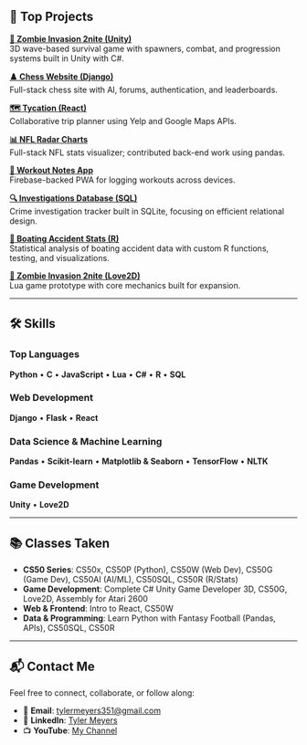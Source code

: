 ## 🚀 Top Projects

**[🧟 Zombie Invasion 2nite (Unity)](https://github.com/tylermeyers351/Zombies-2nite)**  
3D wave-based survival game with spawners, combat, and progression systems built in Unity with C#.

**[♟️ Chess Website (Django)](https://github.com/tylermeyers351/CS50W-Final-Project-Chess-Website)**  
Full-stack chess site with AI, forums, authentication, and leaderboards.

**[🗺️ Tycation (React)](https://github.com/tylermeyers351/Project-Tango-Yankee)**  
Collaborative trip planner using Yelp and Google Maps APIs.

**[📊 NFL Radar Charts](https://github.com/tylermeyers351/NFL-Radar-Charts)**  
Full-stack NFL stats visualizer; contributed back-end work using pandas.

**[💪 Workout Notes App](https://github.com/tylermeyers351/Workout-Notes-App)**  
Firebase-backed PWA for logging workouts across devices.

**[🔍 Investigations Database (SQL)](https://github.com/tylermeyers351/CS50SQL-Final-Investigations-Database)**  
Crime investigation tracker built in SQLite, focusing on efficient relational design.

**[🚤 Boating Accident Stats (R)](https://github.com/tylermeyers351/CS50R-Final-Boats)**  
Statistical analysis of boating accident data with custom R functions, testing, and visualizations.

**[🧪 Zombie Invasion 2nite (Love2D)](https://github.com/tylermeyers351/CS50-Final-Project-Love2d)**  
Lua game prototype with core mechanics built for expansion.

---

## 🛠️ Skills

### **Top Languages**
**Python** • **C** • **JavaScript** • **Lua** • **C#** • **R** • **SQL**

### **Web Development**
**Django** • **Flask** • **React**

### **Data Science & Machine Learning**
**Pandas** • **Scikit-learn** • **Matplotlib & Seaborn** • **TensorFlow** • **NLTK**

### **Game Development**
**Unity** • **Love2D**

---

## 📚 Classes Taken

- **CS50 Series**: CS50x, CS50P (Python), CS50W (Web Dev), CS50G (Game Dev), CS50AI (AI/ML), CS50SQL, CS50R (R/Stats)  
- **Game Development**: Complete C# Unity Game Developer 3D, CS50G, Love2D, Assembly for Atari 2600  
- **Web & Frontend**: Intro to React, CS50W  
- **Data & Programming**: Learn Python with Fantasy Football (Pandas, APIs), CS50SQL, CS50R

---

## 📬 Contact Me

Feel free to connect, collaborate, or follow along:

- 📧 **Email**: [tylermeyers351@gmail.com](mailto:tylermeyers351@gmail.com)  
- 💼 **LinkedIn**: [Tyler Meyers](https://www.linkedin.com/in/tyler-meyers-cpa/)  
- 📺 **YouTube**: [My Channel](https://www.youtube.com/channel/UCC0GU4l4EvXBIPPjMAMcxJw)
